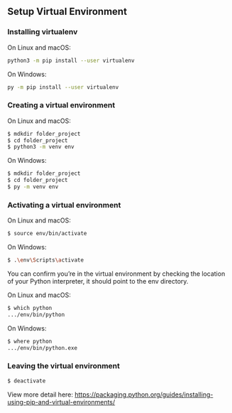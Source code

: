 ## Setup Virtual Environment 

### Installing virtualenv

On Linux and macOS:
```sh
python3 -m pip install --user virtualenv
```

On Windows:
```sh
py -m pip install --user virtualenv
```

### Creating a virtual environment

On Linux and macOS:
```sh
$ mdkdir folder_project
$ cd folder_project
$ python3 -m venv env
```

On Windows:
```sh
$ mdkdir folder_project
$ cd folder_project
$ py -m venv env
```

### Activating a virtual environment

On Linux and macOS:
```sh
$ source env/bin/activate
```

On Windows:
```sh
$ .\env\Scripts\activate
```
You can confirm you’re in the virtual environment by checking the location of your Python interpreter, it should point to the env directory.

On Linux and macOS:
```sh
$ which python
.../env/bin/python
```

On Windows:
```sh
$ where python
.../env/bin/python.exe
```

### Leaving the virtual environment

```sh
$ deactivate
```
View more detail here: https://packaging.python.org/guides/installing-using-pip-and-virtual-environments/
